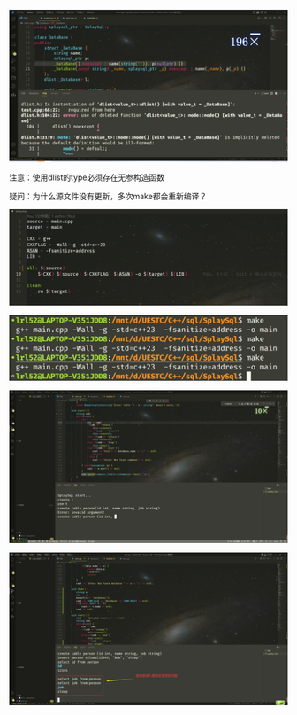 ![image-20221206004556668](./images/image-20221206004556668.png)

注意：使用dlist的type必须存在无参构造函数

疑问：为什么源文件没有更新，多次make都会重新编译？

![image-20221208154541364](./images/image-20221208154541364.png)

![image-20221208154555536](./images/image-20221208154555536.png)

![image-20221208162117601](./images/image-20221208162117601.png)

![image-20221208165456166](./images/image-20221208165456166.png)
